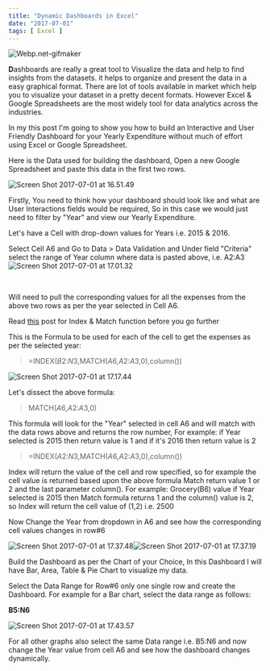 ```yaml
---
title: "Dynamic Dashboards in Excel"
date: "2017-07-01"
tags: [ Excel ]
---
```


![Webp.net-gifmaker](https://techpickup.files.wordpress.com/2017/07/webp-net-gifmaker.gif)

**D**ashboards are really a great tool to Visualize the data and help to find insights from the datasets. it helps to organize and present the data in a easy graphical format. There are lot of tools available in market which help you to visualize your dataset in a pretty decent formats. However Excel & Google Spreadsheets are the most widely tool for data analytics across the industries.

In my this post I'm going to show you how to build an Interactive and User Friendly Dashboard for your Yearly Expenditure without much of effort using Excel or Google Spreadsheet.

Here is the Data used for building the dashboard, Open a new Google Spreadsheet and paste this data in the first two rows.

![Screen Shot 2017-07-01 at 16.51.49](https://techpickup.files.wordpress.com/2017/07/screen-shot-2017-07-01-at-16-51-49.png)

Firstly, You need to think how your dashboard should look like and what are User Interactions fields would be required, So in this case we would just need to filter by "Year" and view our Yearly Expenditure.

Let's have a Cell with drop-down values for Years i.e. 2015 & 2016.

Select Cell A6 and Go to Data > Data Validation and Under field "Criteria" select the range of Year column where data is pasted above, i.e. A2:A3![Screen Shot 2017-07-01 at 17.01.32](https://techpickup.files.wordpress.com/2017/07/screen-shot-2017-07-01-at-17-01-32.png)

 

Will need to pull the corresponding values for all the expenses from the above two rows as per the year selected in Cell A6.

Read [this](https://techpickup.wordpress.com/2017/07/01/index-match-formula-in-excel/) post for Index & Match function before you go further

This is the Formula to be used for each of the cell to get the expenses as per the selected year:

> \=INDEX($B$2:$N$3,MATCH($A$6,$A$2:$A$3,0),column())

![Screen Shot 2017-07-01 at 17.17.44](https://techpickup.files.wordpress.com/2017/07/screen-shot-2017-07-01-at-17-17-44.png)

Let's dissect the above formula:

> MATCH($A$6,$A$2:$A$3,0)

This formula will look for the "Year" selected in cell A6 and will match with the data rows above and returns the row number, For example: if Year selected is 2015 then return value is 1 and if it's 2016 then return value is 2

> \=INDEX($A$2:$N$3,MATCH($A$6,$A$2:$A$3,0),column())

Index will return the value of the cell and row specified, so for example the cell value is returned based upon the above formula Match return value 1 or 2 and the last parameter column(). For example: Grocery(B6) value if Year selected is 2015 then Match formula returns 1 and the column() value is 2, so Index will return the cell value of (1,2) i.e. 2500

Now Change the Year from dropdown in A6 and see how the corresponding cell values changes in row#6

![Screen Shot 2017-07-01 at 17.37.48](https://techpickup.files.wordpress.com/2017/07/screen-shot-2017-07-01-at-17-37-48.png)![Screen Shot 2017-07-01 at 17.37.19](https://techpickup.files.wordpress.com/2017/07/screen-shot-2017-07-01-at-17-37-191.png)

Build the Dashboard as per the Chart of your Choice, In this Dashboard I will have Bar, Area, Table & Pie Chart to visualize my data.

Select the Data Range for Row#6 only one single row and create the Dashboard. For example for a Bar chart, select the data range as follows:

**B5:N6**

![Screen Shot 2017-07-01 at 17.43.57](https://techpickup.files.wordpress.com/2017/07/screen-shot-2017-07-01-at-17-43-57.png)

For all other graphs also select the same Data range i.e. B5:N6 and now change the Year value from cell A6 and see how the dashboard changes dynamically.
